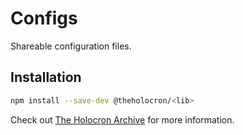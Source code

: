 # Configs

Shareable configuration files.

## Installation

```bash
npm install --save-dev @theholocron/<lib>
```

Check out [The Holocron Archive](https://docs.theholocron.dev/projects/configuration/) for more information.
